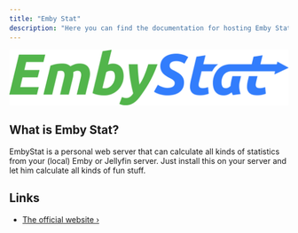 ```yaml
---
title: "Emby Stat"
description: "Here you can find the documentation for hosting Emby Stat with Coolify."
---
```



![Emby Stat](https://raw.githubusercontent.com/mregni/EmbyStat/develop/branding/logo-color.png)

## What is Emby Stat?

EmbyStat is a personal web server that can calculate all kinds of statistics from your (local) Emby or Jellyfin server. Just install this on your server and let him calculate all kinds of fun stuff.

## Links

- [The official website ›](https://github.com/mregni/EmbyStat?utm_source=coolify.io)